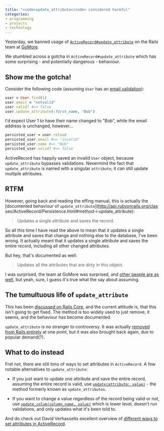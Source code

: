 ```yaml
---
title: "<code>update_attribute</code> considered harmful"
categories:
- programming
- projects
- technology
---
```


Yesterday, we banned usage of
[`ActiveRecord#update_attribute`](http://api.rubyonrails.org/classes/ActiveRecord/Persistence.html#method-i-update_attribute)
on the Rails team at [GoMore](http://gomore.com).

We stumbled across a gotcha in `ActiveRecord#update_attribute` which has some
surprising - and potentially dangerous - behaviour.

<!--more-->

## Show me the gotcha!

Consider the following code (assuming `User` has an [email validation](https://github.com/substancelab/activemodel-email_address_validator)):

```ruby
user = User.find(1)
user.email = "notvalid"
user.valid? #=> false
user.update_attribute(:first_name, "Bob")
```

I'd expect User 1 to have their name changed to "Bob", while the email address is
unchanged, however...

```ruby
persisted_user = user.reload
persisted_user.email #=> "invalid"
persisted_user.name #=> "Bob"
persisted_user.valid? #=> false
```

ActiveRecord has happily saved an invalid `User` object, because
`update_attribute` bypasses validations. Nevermind the fact that
`update_attribute` is named with a singular `attribute`; it can still update
multiple attributes.

## RTFM

However, going back and reading the effing manual, this is actually the
[documented behaviour of `update_attribute`](http://api.rubyonrails.org/clas
ses/ActiveRecord/Persistence.html#method-i-update_attribute):

> Updates a single attribute and saves the record.

So all this time I have read the above to mean that it updates a single
attribute and saves that change and nothing else to the database, I've been
wrong. It actually meant that it updates a single attribute and saves the
entire record, including all other changed attributes.

But hey, that's documented as well:

> Updates all the attributes that are dirty in this object.

I was surprised, the team at GoMore was surprised, and [other people are as
well](https://github.com/rails/rails/issues/14357), but yeah, sure, I guess it's
true what the say about assuming.

## The tumultuous life of `update_attribute`

This has been [discussed on Rails
Core](https://groups.google.com/forum/#!searchin/rubyonrails-core/update_attribute/rubyonrails-core/mIF41axi5s4/6lTwUZwu5rIJ),
and the current attitude is, that this isn't going to get fixed. The method is too
widely used to just remove, it seems, and the behaviour has become documented.

`update_attribute` is no stranger to controversy. It was actually [removed from Rails entirely](https://github.com/rails/rails/commit/a7f4b0a1231bf3c65db2ad4066da78c3da5ffb01)
at one point, but it was also brought back again, due to popular demand(?).

## What to do instead

Fret not, there are still tons of ways to set attributes in `ActiveRecord`. A
few notable alternatives to `update_attribute`:

* If you just want to update one attribute and save the entire record, assuming
  the entire record is valid, use [`update(attribute: value)`](http://apidock.com/rails/ActiveRecord/Persistence/update) - the method
  formerly known as `update_attributes`.

* If you want to change a value regardless of the record being valid or not, use
  [`update_colum(column_name, value)`](http://apidock.com/rails/v4.2.1/ActiveRecord/Persistence/update_column)
  which is lower level, doesn't run validations, and only updates what it's been told to.

And do check out David Verhasselts excellent overview of [different ways to set
attributes in ActiveRecord](http://www.davidverhasselt.com/set-attributes-in-activerecord/).
